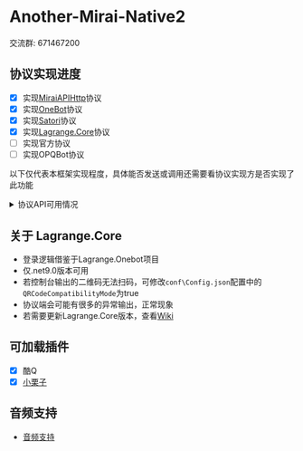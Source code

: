# Another-Mirai-Native2

交流群: 671467200


## 协议实现进度
- [x] 实现[MiraiAPIHttp](https://github.com/project-mirai/mirai-api-http)协议
- [x] 实现[OneBot](https://github.com/botuniverse/onebot-11)协议
- [x] 实现[Satori](https://satori.js.org/zh-CN/introduction.html)协议
- [x] 实现[Lagrange.Core](https://github.com/LagrangeDev/Lagrange.Core)协议
- [ ] 实现官方协议
- [ ] 实现OPQBot协议

以下仅代表本框架实现程度，具体能否发送或调用还需要看协议实现方是否实现了此功能

<details>
  <summary>协议API可用情况</summary>

  ## 协议API可用情况
| | 撤回消息 | Cookie | CsrfToken | 好友列表 | 群组信息 | 群组列表 | 群成员信息 | 群成员列表 | 账号昵称 | 账号 ID | 获取陌生人信息 |发送群组信息  | 发送名片赞 | 发送单聊信息 | 发送讨论组信息 | 主动离开讨论组 | 处理好友添加请求 | 处理群组添加请求 | 设置群管理 | 设置群组匿名 | 禁言群匿名成员 | 禁言群成员 | 设置群组成员名片 | 移除群组成员 | 主动离开群组 |  设置群组成员头衔| 设置群组全员禁言 |
| -- | -- | -- | -- | -- | -- | -- | -- | -- | -- | -- | -- |--  | -- | -- | -- | -- | -- | -- | -- | -- | -- | --| -- | -- | -- |  --| -- |
| MiraiApiHttp | ⭕ | ❌ | ❌ | ⭕ | ⭕ | ⭕ | ⭕ | ⭕ | ⭕ | ⭕ | ❓ |⭕  | ❌ | ⭕ | ❌ | ❌ | ⭕ | ⭕ | ⭕ | ⭕ | ⭕ | ⭕ | ⭕ | ⭕ | ⭕ |  ⭕| ⭕ |
| OneBot v11 | ⭕ | ⭕ | ⭕ | ⭕ | ⭕ | ⭕ | ⭕ | ⭕ | ⭕ | ⭕ | ⭕ |⭕  | ⭕ | ⭕ |⭕ | ⭕ | ⭕ | ⭕ | ⭕ | ⭕ | ⭕ | ⭕ | ⭕ | ⭕ | ⭕ |  ⭕| ⭕ |
| Satori v1 | ⭕ | ❌ | ❌ | ⭕ | ⭕ | ⭕ | ❓ | ❓ | ⭕ | ⭕ | ❌ |⭕  | ❌ | ⭕ | ❌ | ❌ | ⭕ | ⭕ | ❌ | ❌ | ❌ | ⭕ | ❌ | ⭕ | ⭕ |  ❌| ⭕ |
| Lagrange.Core | ⭕ | ⭕ | ❌ | ⭕ | ⭕ | ⭕ | ⭕ | ⭕ | ⭕ | ⭕ | ⭕ |⭕  | ⭕ | ⭕ |❌ | ❌ | ⭕ | ⭕ | ⭕ | ⭕ | ⭕ | ⭕ | ⭕ | ⭕ | ⭕ |  ⭕| ⭕ |

## 协议CQ码可发送情况
||MiraiAPIHttp|OneBot v11|Satori v1|Lagrange.Core|
|--|--|--|--|--|
|face|⭕|⭕|⭕|⭕|
|image|⭕|⭕|⭕|⭕|
|record|⭕|⭕|⭕|⭕|
|at|⭕|⭕|⭕|⭕|
|dice|⭕|⭕|❌|❌|
|music|⭕|⭕|❌|❌|
|rich|⭕|⭕|❌|❌|
|reply|⭕|⭕|❌|⭕|

## 协议CQ码可解析情况
||MiraiAPIHttp|OneBot v11|Satori v1|Lagrange.Core|
|--|--|--|--|--|
|face|⭕|⭕|⭕|⭕|
|bigface|⭕|⭕|❌|⭕|
|image|⭕|⭕|⭕|⭕|
|flashimage|⭕|⭕|❌|⭕|
|record|⭕|⭕|⭕|⭕|
|at|⭕|⭕|⭕|⭕|
|atall|⭕|⭕|❌|⭕|
|dice|⭕|⭕|❌|❌|
|music|⭕|⭕|❌|❌|
|xml|⭕|⭕|❌|⭕|
|json|⭕|⭕|❌|⭕|
|app|⭕|⭕|❌|⭕|
|rich|⭕|⭕|❌|⭕|
|reply|⭕|⭕|❌|⭕|
|poke|⭕|⭕|❌|❌|

</details>

## 关于 Lagrange.Core
- 登录逻辑借鉴于Lagrange.Onebot项目
- 仅.net9.0版本可用
- 若控制台输出的二维码无法扫码，可修改`conf\Config.json`配置中的`QRCodeCompatibilityMode`为true
- 协议端会可能有很多的异常输出，正常现象
- 若需要更新Lagrange.Core版本，查看[Wiki](https://github.com/Hellobaka/Another-Mirai-Native2/wiki/%E6%9B%B4%E6%96%B0Lagrange.Core%E7%89%88%E6%9C%AC)

## 可加载插件
- [x] 酷Q
- [x] [小栗子](https://github.com/Hellobaka/Another-Mirai-Native2/wiki/%E5%8A%A0%E8%BD%BD%E5%B0%8F%E6%A0%97%E5%AD%90%E6%8F%92%E4%BB%B6)

## 音频支持
- [音频支持](https://github.com/Hellobaka/Another-Mirai-Native2/wiki/%E9%9F%B3%E9%A2%91%E6%94%AF%E6%8C%81)
